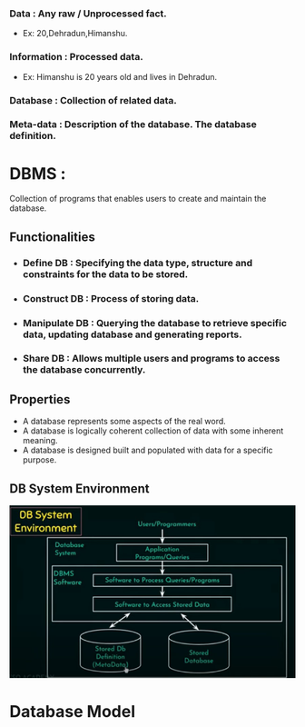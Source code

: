 ### Data : Any raw / Unprocessed fact.

- Ex: 20,Dehradun,Himanshu.

### Information : Processed data.

* Ex: Himanshu is 20 years old and lives in Dehradun.

### Database : Collection of related data.

### Meta-data : Description of the database. The database definition.

#  DBMS : 

Collection of programs that enables users to create and maintain the database.

## Functionalities

- ### Define DB : Specifying the data type, structure and constraints for the data to be stored.

- ### Construct DB : Process of storing data.

- ### Manipulate DB : Querying the database to retrieve specific data, updating database and generating reports.

- ### Share DB : Allows multiple users and programs to access the database concurrently. 



## Properties

- A database represents some aspects of the real word.
- A database is logically coherent collection of data with some inherent meaning.
- A database is designed  built and populated with data for a specific purpose.

## DB System Environment

![image-20210721154547003](Images/DB_System_Environment.jpg)



# Database Model









